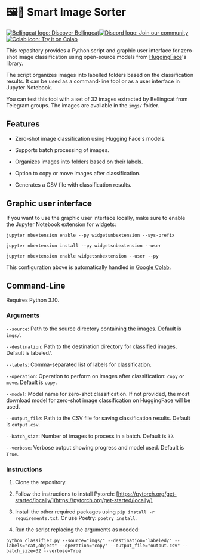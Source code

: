 # 🖼️📁 Smart Image Sorter

<a href="https://www.bellingcat.com"><img alt="Bellingcat logo: Discover Bellingcat" src="https://img.shields.io/badge/Discover%20Bellingcat-%20?style=for-the-badge&logo=data%3Aimage%2Fpng%3Bbase64%2CiVBORw0KGgoAAAANSUhEUgAAAA4AAAAYCAYAAADKx8xXAAABhGlDQ1BJQ0MgcHJvZmlsZQAAKJF9kT1Iw0AcxV9TS0UqDnZQEcxQneyiIo6likWwUNoKrTqYXPoFTRqSFBdHwbXg4Mdi1cHFWVcHV0EQ%2FABxdnBSdJES%2F5cUWsR4cNyPd%2Fced%2B8AoVllqtkTA1TNMtKJuJjLr4rBVwQwhhBEDEvM1JOZxSw8x9c9fHy9i%2FIs73N%2Fjn6lYDLAJxLHmG5YxBvEs5uWznmfOMzKkkJ8Tjxp0AWJH7kuu%2FzGueSwwDPDRjY9TxwmFktdLHcxKxsq8QxxRFE1yhdyLiuctzir1Tpr35O%2FMFTQVjJcpzmKBJaQRIo6klFHBVVYiNKqkWIiTftxD%2F%2BI40%2BRSyZXBYwcC6hBheT4wf%2Fgd7dmcXrKTQrFgcCLbX%2BMA8FdoNWw7e9j226dAP5n4Err%2BGtNYO6T9EZHixwBA9vAxXVHk%2FeAyx1g6EmXDMmR%2FDSFYhF4P6NvygODt0Dfmttbex%2BnD0CWulq%2BAQ4OgYkSZa97vLu3u7d%2Fz7T7%2BwHEU3LHAa%2FQ6gAAAAZiS0dEAAAAAAAA%2BUO7fwAAAAlwSFlzAAAuIwAALiMBeKU%2FdgAAAAd0SU1FB%2BgFHwwiMH4odB4AAAAZdEVYdENvbW1lbnQAQ3JlYXRlZCB3aXRoIEdJTVBXgQ4XAAAA50lEQVQ4y82SvWpCQRCFz25ERSJiCNqlUiS1b5AuEEiZIq1NOsGXCKms0wXSp9T6dskDiFikyiPc%2FrMZyf3FXSGQ0%2BzuzPl2ZoeVKgQ0gQ2wBVpVHlcDkjM5V%2FJ5nag6sJ%2FZX%2Bh%2FC7gEhqeAFKf7p1M9aB3b5oN1OomB7g1axUBPBr3GQHODHmOgqUF3MZAzKI2d4LWBV4H%2BMXDuJd1a7Cew1k7SwksaHC4LqNaw7aeX9GWHXkC1G1sTAS17Y3Kk2lnp4wNLiz0DrgLq8qt2MfmSSabAO%2FBBXp26dtrADPjOmN%2BAUdG7B3cE61l5hOZiAAAAAElFTkSuQmCC&logoColor=%23fff&color=%23000"></a><!--
--><a href="https://discord.gg/bellingcat"><img alt="Discord logo: Join our community" src="https://img.shields.io/badge/Join%20our%20community-%20?style=for-the-badge&logo=discord&logoColor=%23fff&color=%235865F2"></a><!--
--><a href="https://colab.research.google.com/github/bellingcat/smart-image-sorter/blob/main/interface.ipynb"><img alt="Colab icon: Try it on Colab" src="https://img.shields.io/badge/Try%20it%20on%20Colab-%20?style=for-the-badge&logo=googlecolab&logoColor=fff&logoSize=auto&color=e8710a"></a>

This repository provides a Python script and graphic user interface for zero-shot image classification using open-source models from [HuggingFace](https://huggingface.co/)'s library. 

The script organizes images into labelled folders based on the classification results. It can be used as a command-line tool or as a user interface in Jupyter Notebook.

You can test this tool with a set of 32 images extracted by Bellingcat from Telegram groups. The images are available in the `imgs/` folder.

## Features
- Zero-shot image classification using Hugging Face's models.

- Supports batch processing of images.

- Organizes images into folders based on their labels.

- Option to copy or move images after classification.

- Generates a CSV file with classification results.

## Graphic user interface

If you want to use the graphic user interface locally, make sure to enable the Jupyter Notebook extension for widgets:

```
jupyter nbextension enable --py widgetsnbextension --sys-prefix
```

```
jupyter nbextension install --py widgetsnbextension --user
```

```
jupyter nbextension enable widgetsnbextension --user --py
```

This configuration above is automatically handled in [Google Colab](https://colab.research.google.com/github/bellingcat/smart-image-sorter/blob/main/interface.ipynb).

## Command-Line 
Requires Python 3.10.

### Arguments
`--source`: Path to the source directory containing the images. Default is `imgs/`.

`--destination`: Path to the destination directory for classified images. Default is labeled/.

`--labels`: Comma-separated list of labels for classification.

`--operation`: Operation to perform on images after classification: `copy` or `move`. Default is `copy`.

`--model`: Model name for zero-shot classification. If not provided, the most download model for zero-shot image classification on HuggingFace will be used.

`--output_file`: Path to the CSV file for saving classification results. Default is `output.csv`.

`--batch_size`: Number of images to process in a batch. Default is `32`.

`--verbose`: Verbose output showing progress and model used. Default is `True`.

### Instructions
1. Clone the repository.

1. Follow the instructions to install Pytorch: [https://pytorch.org/get-started/locally/](https://pytorch.org/get-started/locally/)

1. Install the other required packages using `pip install -r requirements.txt`. Or use Poetry: `poetry install`.

1. Run the script replacing the arguments as needed:

`python classifier.py --source="imgs/" --destination="labeled/" --labels="cat,object" --operation="copy" --output_file="output.csv" --batch_size=32 --verbose=True`


